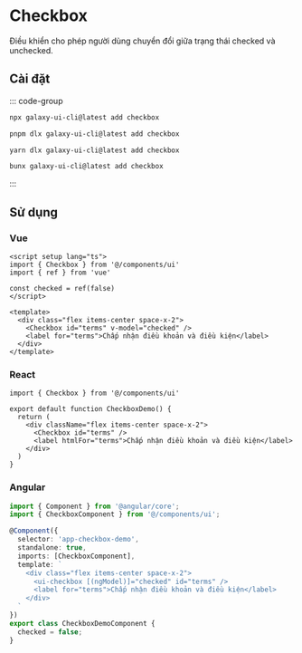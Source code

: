# Checkbox

Điều khiển cho phép người dùng chuyển đổi giữa trạng thái checked và unchecked.

<ComponentPreview name="CheckboxDemo">
  <template #preview>
    <DemoContainer>
      <CheckboxDemo />
    </DemoContainer>
  </template>
  <template #code>

::: code-group

```vue [Vue]
<script setup lang="ts">
import { Checkbox } from '@/components/ui/checkbox'
</script>

<template>
  <div class="flex items-center space-x-2">
    <Checkbox id="terms" />
    <label for="terms">Accept terms and conditions</label>
  </div>
</template>
```

```tsx [React]
import { Checkbox } from "@/components/ui/checkbox"

export default function App() {
  return (
    <div className="flex items-center space-x-2">
      <Checkbox id="terms" />
      <label htmlFor="terms">Accept terms and conditions</label>
    </div>
  )
}
```

```typescript [Angular]
import { Component } from '@angular/core';
import { CheckboxComponent } from '@/components/ui/checkbox';

@Component({
  selector: 'app-root',
  standalone: true,
  imports: [CheckboxComponent],
  template: `
    <div class="flex items-center space-x-2">
      <ui-checkbox id="terms"></ui-checkbox>
      <label for="terms">Accept terms and conditions</label>
    </div>
  `
})
export class AppComponent {}
```

:::

  </template>
</ComponentPreview>

## Cài đặt

::: code-group

```bash [npm]
npx galaxy-ui-cli@latest add checkbox
```

```bash [pnpm]
pnpm dlx galaxy-ui-cli@latest add checkbox
```

```bash [yarn]
yarn dlx galaxy-ui-cli@latest add checkbox
```

```bash [bun]
bunx galaxy-ui-cli@latest add checkbox
```

:::

## Sử dụng

### Vue

```vue
<script setup lang="ts">
import { Checkbox } from '@/components/ui'
import { ref } from 'vue'

const checked = ref(false)
</script>

<template>
  <div class="flex items-center space-x-2">
    <Checkbox id="terms" v-model="checked" />
    <label for="terms">Chấp nhận điều khoản và điều kiện</label>
  </div>
</template>
```

### React

```tsx
import { Checkbox } from '@/components/ui'

export default function CheckboxDemo() {
  return (
    <div className="flex items-center space-x-2">
      <Checkbox id="terms" />
      <label htmlFor="terms">Chấp nhận điều khoản và điều kiện</label>
    </div>
  )
}
```

### Angular

```typescript
import { Component } from '@angular/core';
import { CheckboxComponent } from '@/components/ui';

@Component({
  selector: 'app-checkbox-demo',
  standalone: true,
  imports: [CheckboxComponent],
  template: `
    <div class="flex items-center space-x-2">
      <ui-checkbox [(ngModel)]="checked" id="terms" />
      <label for="terms">Chấp nhận điều khoản và điều kiện</label>
    </div>
  `
})
export class CheckboxDemoComponent {
  checked = false;
}
```
